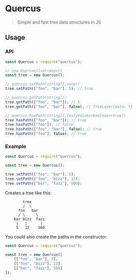 # Quercus

> Simple and fast tree data structures in JS

## Usage

### API

```js
const Quercus = require("quercus");

// new Quercus([val<any>])
const tree = new Quercus();

// quercus.setPath(string[],<any>)
tree.setPath(["foo", "bar"], 5); // true

// quercus.getPath(string[])
tree.getPath(["foo", "bar"]); // 5
tree.getPath(["foo", "bar"], false); // TreeLayer{data: 5}

// quercus.hasPath(string[],[onlyValues<boolean>=true])
tree.hasPath(["foo", "bar"]); // true
tree.hasPath(["foo"]); // false
tree.hasPath(["foo", "bar"], false); // true
tree.hasPath(["foo"], false); // true
```

### Example

```js
const Quercus = require("quercus");

const tree = new Quercus();

tree.setPath(["foo", "bar"], 5);
tree.setPath(["foo", "bizz"], 12);
tree.setPath(["bar", "fazz"], 560);
```

Creates a tree like this:

```text
        tree
        /  \
      foo   bar
      / \     \
    bar bizz  fazz
     |   |      |
     5   12    560
```

You could also create the paths in the constructor:

```js
const Quercus = require("quercus");

const tree = new Quercus([
    [["foo", "bar"], 5],
    [["foo", "bizz"], 12],
    [["bar", "fazz"], 560]
]);
```
